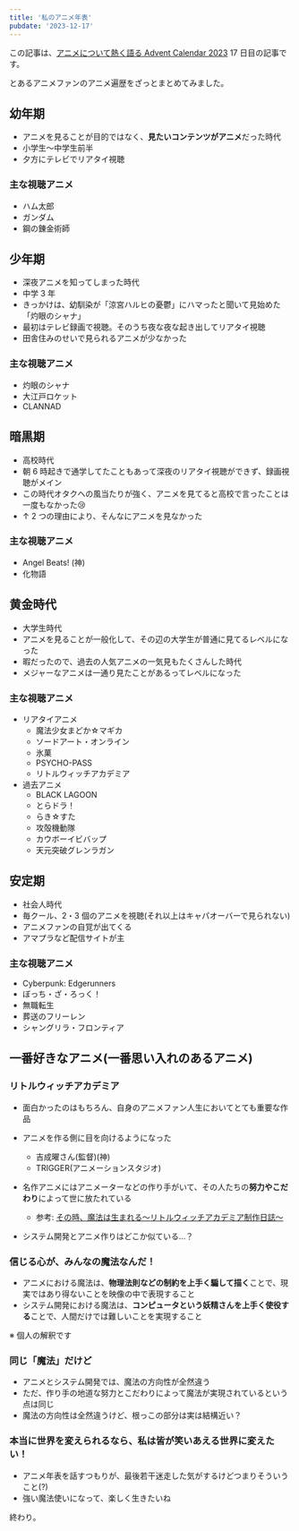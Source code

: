 ```yaml
---
title: '私のアニメ年表'
pubdate: '2023-12-17'
---
```


この記事は、[アニメについて熱く語る Advent Calendar 2023](https://adventar.org/calendars/8772) 17 日目の記事です。

とあるアニメファンのアニメ遍歴をざっとまとめてみました。

## 幼年期

- アニメを見ることが目的ではなく、**見たいコンテンツがアニメ**だった時代
- 小学生〜中学生前半
- 夕方にテレビでリアタイ視聴

### 主な視聴アニメ

- ハム太郎
- ガンダム
- 鋼の錬金術師

## 少年期

- 深夜アニメを知ってしまった時代
- 中学 3 年
- きっかけは、幼馴染が「涼宮ハルヒの憂鬱」にハマったと聞いて見始めた「灼眼のシャナ」
- 最初はテレビ録画で視聴。そのうち夜な夜な起き出してリアタイ視聴
- 田舎住みのせいで見られるアニメが少なかった

### 主な視聴アニメ

- 灼眼のシャナ
- 大江戸ロケット
- CLANNAD

## 暗黒期

- 高校時代
- 朝 6 時起きで通学してたこともあって深夜のリアタイ視聴ができず、録画視聴がメイン
- この時代オタクへの風当たりが強く、アニメを見てると高校で言ったことは一度もなかった😢
- ↑ 2 つの理由により、そんなにアニメを見なかった

### 主な視聴アニメ

- Angel Beats! (神)
- 化物語

## 黄金時代

- 大学生時代
- アニメを見ることが一般化して、その辺の大学生が普通に見てるレベルになった
- 暇だったので、過去の人気アニメの一気見もたくさんした時代
- メジャーなアニメは一通り見たことがあるってレベルになった

### 主な視聴アニメ

- リアタイアニメ
  - 魔法少女まどか☆マギカ
  - ソードアート・オンライン
  - 氷菓
  - PSYCHO-PASS
  - リトルウィッチアカデミア
- 過去アニメ
  - BLACK LAGOON
  - とらドラ！
  - らき☆すた
  - 攻殻機動隊
  - カウボーイビバップ
  - 天元突破グレンラガン

## 安定期

- 社会人時代
- 毎クール、2・3 個のアニメを視聴(それ以上はキャパオーバーで見られない)
- アニメファンの自覚が出てくる
- アマプラなど配信サイトが主

### 主な視聴アニメ

- Cyberpunk: Edgerunners
- ぼっち・ざ・ろっく！
- 無職転生
- 葬送のフリーレン
- シャングリラ・フロンティア

## 一番好きなアニメ(一番思い入れのあるアニメ)

### リトルウィッチアカデミア

- 面白かったのはもちろん、自身のアニメファン人生においてとても重要な作品
- アニメを作る側に目を向けるようになった

  - 吉成曜さん(監督)(神)
  - TRIGGER(アニメーションスタジオ)

- 名作アニメにはアニメーターなどの作り手がいて、その人たちの**努力やこだわり**によって世に放たれている
  - 参考: [その時、魔法は生まれる～リトルウィッチアカデミア制作日誌～](https://youtu.be/ooaDf1llA7E?si=-h0S-G2o6OGrtTum)
- システム開発とアニメ作りはどこか似ている...？

### 信じる心が、みんなの魔法なんだ！

- アニメにおける魔法は、**物理法則などの制約を上手く騙して描く**ことで、現実ではあり得ないことを映像の中で表現すること
- システム開発における魔法は、**コンピュータという妖精さんを上手く使役する**ことで、人間だけでは難しいことを実現すること

※ 個人の解釈です

### 同じ「魔法」だけど

- アニメとシステム開発では、魔法の方向性が全然違う
- ただ、作り手の地道な努力とこだわりによって魔法が実現されているという点は同じ
- 魔法の方向性は全然違うけど、根っこの部分は実は結構近い？

### 本当に世界を変えられるなら、私は皆が笑いあえる世界に変えたい！

- アニメ年表を話すつもりが、最後若干迷走した気がするけどつまりそういうこと(?)
- 強い魔法使いになって、楽しく生きたいね

終わり。
